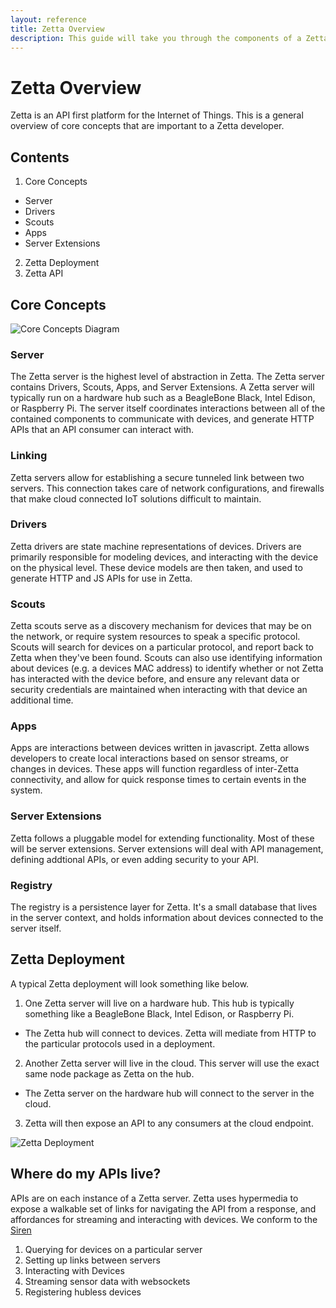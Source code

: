 ```yaml
---
layout: reference
title: Zetta Overview
description: This guide will take you through the components of a Zetta Driver
---
```



# Zetta Overview

Zetta is an API first platform for the Internet of Things. This is a general overview of core concepts that are important to a Zetta developer. 

## Contents

1. Core Concepts
  - Server
  - Drivers
  - Scouts
  - Apps
  - Server Extensions
2. Zetta Deployment
3. Zetta API

## Core Concepts

![Core Concepts Diagram](/images/reference/zetta-core-concepts.png)

### Server

The Zetta server is the highest level of abstraction in Zetta. The Zetta server contains Drivers, Scouts, Apps, and Server Extensions. A Zetta server will typically run on a hardware hub such as a BeagleBone Black, Intel Edison, or Raspberry Pi. The server itself coordinates interactions between all of the contained components to communicate with devices, and generate HTTP APIs that an API consumer can interact with. 

### Linking

Zetta servers allow for establishing a secure tunneled link between two servers. This connection takes care of network configurations, and firewalls that make cloud connected IoT solutions difficult to maintain. 

### Drivers

Zetta drivers are state machine representations of devices. Drivers are primarily responsible for modeling devices, and interacting with the device on the physical level. These device models are then taken, and used to generate HTTP and JS APIs for use in Zetta.

### Scouts

Zetta scouts serve as a discovery mechanism for devices that may be on the network, or require system resources to speak a specific protocol. Scouts will search for devices on a particular protocol, and report back to Zetta when they've been found. Scouts can also use identifying information about devices (e.g. a devices MAC address) to identify whether or not Zetta has interacted with the device before, and ensure any relevant data or security credentials are maintained when interacting with that device an additional time. 

### Apps

Apps are interactions between devices written in javascript. Zetta allows developers to create local interactions based on sensor streams, or changes in devices. These apps will function regardless of inter-Zetta connectivity, and allow for quick response times to certain events in the system.

### Server Extensions

Zetta follows a pluggable model for extending functionality. Most of these will be server extensions. Server extensions will deal with API management, defining addtional APIs, or even adding security to your API.

### Registry

The registry is a persistence layer for Zetta. It's a small database that lives in the server context, and holds information about devices connected to the server itself.

## Zetta Deployment

A typical Zetta deployment will look something like below.

1.  One Zetta server will live on a hardware hub. This hub is typically something like a BeagleBone Black, Intel Edison, or Raspberry Pi.
  - The Zetta hub will connect to devices. Zetta will mediate from HTTP to the particular protocols used in a deployment.
2.  Another Zetta server will live in the cloud. This server will use the exact same node package as Zetta on the hub.
  - The Zetta server on the hardware hub will connect to the server in the cloud.
3. Zetta will then expose an API to any consumers at the cloud endpoint.


![Zetta Deployment](/images/reference/zetta-deployment.png)

## Where do my APIs live?

APIs are on each instance of a Zetta server. Zetta uses hypermedia to expose a walkable set of links for navigating the API from a response, and affordances for streaming and interacting with devices. We conform to the [Siren](http://sirenspec.org/)

1. Querying for devices on a particular server
2. Setting up links between servers
3. Interacting with Devices
4. Streaming sensor data with websockets
5. Registering hubless devices
